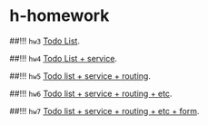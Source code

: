 # h-homework
##!!! `hw3` [Todo List](https://github.com/OMGSailorJerry/h-homework/tree/hw3).

##!!! `hw4` [Todo List + service](https://github.com/OMGSailorJerry/h-homework/tree/hw4).

##!!! `hw5` [Todo list + service + routing](https://github.com/OMGSailorJerry/h-homework/tree/hw5).

##!!! `hw6` [Todo list + service + routing + etc](https://github.com/OMGSailorJerry/h-homework/tree/hw6).

##!!! `hw7` [Todo list + service + routing + etc + form](https://github.com/OMGSailorJerry/h-homework/tree/hw7).

